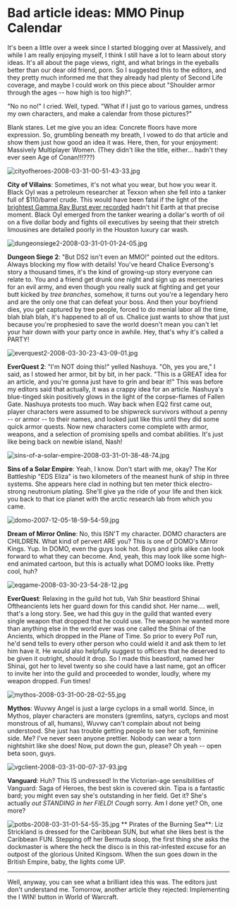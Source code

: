# Bad article ideas: MMO Pinup Calendar

It's been a little over a week since I started blogging over at Massively, and while I am really enjoying myself, I think I still have a lot to learn about story ideas. It's all about the page views, right, and what brings in the eyeballs better than our dear old friend, porn. So I suggested this to the editors, and they pretty much informed me that they already had plenty of Second Life coverage, and maybe I could work on this piece about "Shoulder armor through the ages -- how high is too high?".

"No no no!" I cried. Well, typed. "What if I just go to various games, undress my own characters, and make a calendar from those pictures?"

Blank stares. Let me give you an idea: Concrete floors have more expression. So, grumbling beneath my breath, I vowed to do that article and show them just how good an idea it was. Here, then, for your enjoyment: Massively Multiplayer Women. (They didn't like the title, either... hadn't they ever seen Age of Conan!!!???)

![cityofheroes-2008-03-31-00-51-43-33.jpg](../uploads/2008/03/cityofheroes-2008-03-31-00-51-43-33.jpg)

**City of Villains**: Sometimes, it's not what you wear, but how you wear it. Black Oyl was a petroleum researcher at Texxon when she fell into a tanker full of $110/barrel crude. This would have been fatal if the light of the [brightest Gamma Ray Burst ever recorded](http://www.nasa.gov/mission_pages/swift/bursts/brightest_grb.html) hadn't hit Earth at that precise moment. Black Oyl emerged from the tanker wearing a dollar's worth of oil on a five dollar body and fights oil executives by seeing that their stretch limousines are detailed poorly in the Houston luxury car wash.

![dungeonsiege2-2008-03-31-01-01-24-05.jpg](../uploads/2008/03/dungeonsiege2-2008-03-31-01-01-24-05.jpg)

**Dungeon Siege 2**: "But DS2 isn't even an MMO!" pointed out the editors. Always blocking my flow with details! You've heard Chalice Eversong's story a thousand times, it's the kind of growing-up story everyone can relate to. You and a friend get drunk one night and sign up as mercenaries for an evil army, and even though you really suck at fighting and get your butt kicked by *tree branches*, somehow, it turns out you're a legendary hero and are the only one that can defeat your boss. And then your boyfriend dies, you get captured by tree people, forced to do menial labor all the time, blah blah blah, it's happened to all of us. Chalice just wants to show that just because you're prophesied to save the world doesn't mean you can't let your hair down with your party once in awhile. Hey, that's why it's called a PARTY!

![everquest2-2008-03-30-23-43-09-01.jpg](../uploads/2008/03/everquest2-2008-03-30-23-43-09-01.jpg)

**EverQuest 2**: "I'm NOT doing this!" yelled Nashuya. "Oh, yes you are," I said, as I stowed her armor, bit by bit, in her pack. "This is a GREAT idea for an article, and you're gonna just have to grin and bear it!" This was before my editors said that actually, it was a crappy idea for an article. Nashuya's blue-tinged skin positively glows in the light of the corpse-flames of Fallen Gate. Nashuya protests too much. Way back when EQ2 first came out, player characters were assumed to be shipwreck survivors without a penny -- or armor -- to their names, and looked just like this until they did some quick armor quests. Now new characters come complete with armor, weapons, and a selection of promising spells and combat abilities. It's just like being back on newbie island, Nash!

![sins-of-a-solar-empire-2008-03-31-01-38-48-74.jpg](../uploads/2008/03/sins-of-a-solar-empire-2008-03-31-01-38-48-74.jpg)

**Sins of a Solar Empire**: Yeah, I know. Don't start with me, okay? The Kor Battleship "EDS Eliza" is two kilometers of the meanest hunk of ship in three systems. She appears here clad in nothing but ten meter thick electro-strong neutronium plating. She'll give ya the ride of your life and then kick you back to that ice planet with the arctic research lab from which you came.

![domo-2007-12-05-18-59-54-59.jpg](../uploads/2008/03/domo-2007-12-05-18-59-54-59.jpg)

**Dream of Mirror Online**: No, this ISN'T my character. DOMO characters are CHILDREN. What kind of pervert ARE you? This is one of DOMO's Mirror Kings. Yup. In DOMO, even the guys look hot. Boys and girls alike can look forward to what they can become. And, yeah, this may look like some high-end animated cartoon, but this is actually what DOMO looks like. Pretty cool, huh? 

![eqgame-2008-03-30-23-54-28-12.jpg](../uploads/2008/03/eqgame-2008-03-30-23-54-28-12.jpg)

**EverQuest**: Relaxing in the guild hot tub, Vah Shir beastlord Shinai Oftheancients lets her guard down for this candid shot. Her name.... well, that's a long story. See, we had this guy in the guild that wanted every single weapon that dropped that he could use. The weapon he wanted more than anything else in the world ever was one called the Shinai of the Ancients, which dropped in the Plane of Time. So prior to every PoT run, he'd send tells to every other person who could wield it and ask them to let him have it. He would also helpfully suggest to officers that he deserved to be given it outright, should it drop. So I made this beastlord, named her Shinai, got her to level twenty so she could have a last name, got an officer to invite her into the guild and proceeded to wonder, loudly, where my weapon dropped. Fun times!

![mythos-2008-03-31-00-28-02-55.jpg](../uploads/2008/03/mythos-2008-03-31-00-28-02-55.jpg)

**Mythos**: Wuvwy Angel is just a large cyclops in a small world. Since, in Mythos, player characters are monsters (gremlins, satyrs, cyclops and most monstrous of all, humans), Wuvwy can't complain about not being understood. She just has trouble getting people to see her soft, feminine side. Me? I've never seen anyone prettier. Nobody can wear a torn nightshirt like she does! Now, put down the gun, please? Oh yeah -- open beta soon, guys.

![vgclient-2008-03-31-00-07-37-93.jpg](../uploads/2008/03/vgclient-2008-03-31-00-07-37-93.jpg)

**Vanguard**: Huh? This IS undressed! In the Victorian-age sensibilities of Vanguard: Saga of Heroes, the best skin is covered skin. Tipa is a fantastic bard; you might even say she's outstanding in her field. Get it? She's actually *out STANDING in her FIELD*! *Cough* sorry. Am I done yet? Oh, one more?

![potbs-2008-03-31-01-54-55-35.jpg](../uploads/2008/03/potbs-2008-03-31-01-54-55-35.jpg)
**
Pirates of the Burning Sea**: Liz Strickland is dressed for the Caribbean SUN, but what she likes best is the Caribbean FUN. Stepping off her Bermuda sloop, the first thing she asks the dockmaster is where the heck the disco is in this rat-infested excuse for an outpost of the glorious United Kingsom. When the sun goes down in the British Empire, baby, the lights come UP.

---

Well, anyway, you can see what a brilliant idea this was. The editors just don't understand me. Tomorrow, another article they rejected: Implementing the I WIN! button in World of Warcraft.

